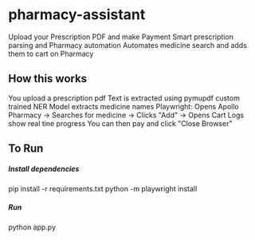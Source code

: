 # pharmacy-assistant
Upload your Prescription PDF and make Payment
Smart prescription parsing and Pharmacy automation
Automates medicine search and adds them to cart on Pharmacy
## How this works
You upload a prescription pdf
Text is extracted using pymupdf
custom trained NER Model extracts medicine names
Playwright: 
Opens Apollo Pharmacy → Searches for medicine → Clicks "Add" → Opens Cart
Logs show real tine progress
You can then pay and click "Close Browser"

## To Run
##### Install dependencies
pip install -r requirements.txt
python -m playwright install
##### Run
python app.py

